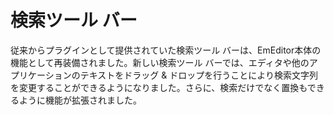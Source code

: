 # 検索ツール バー

従来からプラグインとして提供されていた検索ツール バーは、EmEditor本体の機能として再装備されました。新しい検索ツール バーでは、エディタや他のアプリケーションのテキストをドラッグ & ドロップを行うことにより検索文字列を変更することができるようになりました。さらに、検索だけでなく置換もできるように機能が拡張されました。

